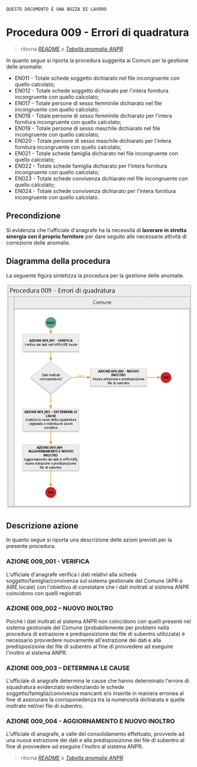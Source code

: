 	QUESTO DOCUMENTO É UNA BOZZA DI LAVORO

# Procedura 009 - Errori di quadratura

> ritorna [*README*](../README.md) o [*Tabella anomalie ANPR*](../TAB01_ANOMALIE_ANPR.md)

In quanto segue si riporta la procedura suggerita ai Comuni per la gestione delle anomalie: 

- EN011 - Totale schede soggetto dichiarato nel file incongruente con quello calcolato;
- EN012 - Totale schede soggetto dichiarato per l'intera fornitura incongruente con quello calcolato;
- EN017 - Totale persone di sesso femminile dichiarato nel file incongruente con quello calcolato;
- EN018 - Totale persone di sesso femminile dichiarato per l'intera fornitura incongruente con quello calcolato;
- EN019 - Totale persone di sesso maschile dichiarato nel file incongruente con quello calcolato;
- EN020 - Totale persone di sesso maschile dichiarato per l'intera fornitura incongruente con quello calcolato;
- EN021 - Totale schede famiglia dichiarato nel file incongruente con quello calcolato;
- EN022 - Totale schede famiglia dichiarato per l'intera fornitura incongruente con quello calcolato;
- EN023 - Totale schede convivenza dichiarato nel file incongruente con quello calcolato;
- EN024 - Totale schede convivenza dichiarato per l'intera fornitura incongruente con quello calcolato.


## Precondizione
Si evidenzia che l'ufficiale d'anagrafe ha la necessità di **lavorare in stretta sinergia con il proprio fornitore** per dare seguito alle necessarie attività di correzione delle anomalie.


## Diagramma della procedura
La seguente figura sintetizza la procedura per la gestione delle anomalie.

![Swimlane diagram procedura 009](image/IMAGE_009.png)

## Descrizione azione
In quanto segue si riporta una descrizione delle azioni previsti per la presente procedura.

### AZIONE 009_001 - VERIFICA
L'ufficiale d'anagrafe verifica i dati relativi alla scheda soggetto/famiglia/convivenza sul sistema gestionale del Comune (APR o AIRE locale) con l'obiettivo di constatare che i dati inoltrati al sistema ANPR coincidono con quelli registrati.

### AZIONE 009_002 – NUOVO INOLTRO
Poichè i dati inoltrati al sistema ANPR non coincidono con quelli presenti nel sistema gestionale del Comune (probabilemente per problemi nella procedura di estrazione e predisposizione dei file di subentro utilizzata) è necessario provvedere nuovamente all'estrazione dei dati e alla predisposizione dei file di subentro al fine di provvedere ad eseguire l'inoltro al sistema ANPR.

### AZIONE 009_003 – DETERMINA LE CAUSE
L'ufficiale di anagrafe determina le cause che hanno determinato l'errore di squadratura evidenziato evidenziando le schede soggetto/famiglia/convivenza mancanti e/o inserite in maniera erronea al fine di assicurare la corrisponedenza tra la numerosità dichiarata e quelle inoltrate nel/nei file di subentro. 

### AZIONE 009_004 - AGGIORNAMENTO E NUOVO INOLTRO
L'ufficiale di anagrafe, a valle del consolidamento effettuato, provvede ad una nuova estrazione dei dati e alla predisposizione dei file di subentro al fine di provvedere ad eseguire l'inoltro al sistema ANPR.


> ritorna [*README*](../README.md) o [*Tabella anomalie ANPR*](../TAB01_ANOMALIE_ANPR.md)
